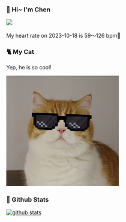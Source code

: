 ### 👋 Hi~ I'm Chen 

![](https://komarev.com/ghpvc/?username=z1cheng&style=flat)

My heart rate on 2023-10-18 is 59～126 bpm💖

### 🐈 My Cat
Yep, he is so cool!

<img src="/images/mycat.jpg" width="300px" />

### 🧐 Github Stats
[![github stats](https://github-readme-stats.vercel.app/api?username=z1cheng&show_icons=true&theme=default)](https://github.com/anuraghazra/github-readme-stats)

